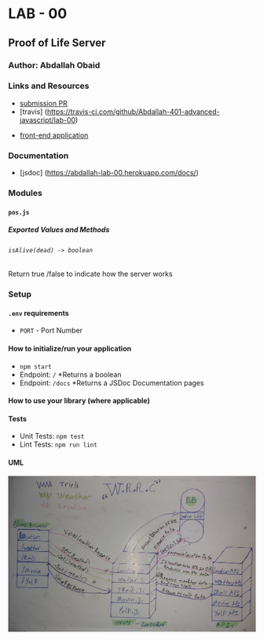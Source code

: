 # LAB - 00

<!-- ## Project: Project Name Here -->
## Proof of Life Server

### Author: Abdallah Obaid

### Links and Resources

* [submission PR](https://github.com/Abdallah-401-advanced-javascript/lab-00/pull/1)
* [travis] (https://travis-ci.com/github/Abdallah-401-advanced-javascript/lab-00)
<!-- - [ci/cd](http://xyz.com) (GitHub Actions) -->
<!-- - [back-end server url](http://xyz.com) (when applicable) -->
* [front-end application](https://abdallah-lab-00.herokuapp.com/) 

### Documentation
* [jsdoc] (https://abdallah-lab-00.herokuapp.com/docs/)

### Modules
#### `pos.js`
##### Exported Values and Methods

###### `isAlive(dead) -> boolean`
Return true /false to indicate how the server works

### Setup

#### `.env` requirements 
* `PORT` - Port Number
<!-- - `MONGODB_URI` - URL to the running mongo instance/db -->

#### How to initialize/run your application 

* `npm start`
* Endpoint: `/`
  *Returns a boolean 
* Endpoint: `/docs`
  *Returns a JSDoc Documentation pages 
#### How to use your library (where applicable)

#### Tests

* Unit Tests: `npm test`
* Lint Tests: `npm run lint`

<!-- Incomplete Tests: -->

#### UML

![UML Diagram](whiteboard.jpg)